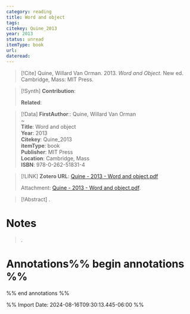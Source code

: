 ```yaml
---
category: reading
title: Word and object
tags: 
citekey: Quine_2013
year: 2013
status: unread
itemType: book
url: 
dateread:
---
```


> [!Cite]
> Quine, Willard Van Orman. 2013. _Word and Object_. New ed. Cambridge, Mass: MIT Press.

>[!Synth]
>**Contribution**: 
>
>**Related**: 
>

>[!Data]
> **FirstAuthor**:: Quine, Willard Van Orman  
~    
> **Title**: Word and object  
> **Year**: 2013   
> **Citekey**: Quine_2013  
> **itemType**: book  
> **Publisher**: MIT Press  
> **Location**: Cambridge, Mass  
> **ISBN**: 978-0-262-51831-4    

> [!LINK] 
>**Zotero URL**: [Quine - 2013 - Word and object.pdf](zotero://select/library/items/IPKQRG25)  
>
>  Attachment: [Quine - 2013 - Word and object.pdf](file:///home/jpyamamoto/Zotero/storage/IPKQRG25/Quine%20-%202013%20-%20Word%20and%20object.pdf).



> [!Abstract]
>.
> 
# Notes
>.


# Annotations%% begin annotations %%


%% end annotations %%

%% Import Date: 2024-08-16T09:30:13.445-06:00 %%
